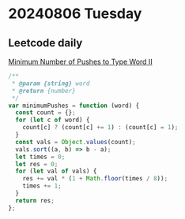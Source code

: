 # 20240806 Tuesday

## Leetcode daily

[Minimum Number of Pushes to Type Word II](https://leetcode.com/problems/minimum-number-of-pushes-to-type-word-ii/?envType=daily-question&envId=2024-08-06)

```js
/**
 * @param {string} word
 * @return {number}
 */
var minimumPushes = function (word) {
  const count = {};
  for (let c of word) {
    count[c] ? (count[c] += 1) : (count[c] = 1);
  }
  const vals = Object.values(count);
  vals.sort((a, b) => b - a);
  let times = 0;
  let res = 0;
  for (let val of vals) {
    res += val * (1 + Math.floor(times / 8));
    times += 1;
  }
  return res;
};
```
